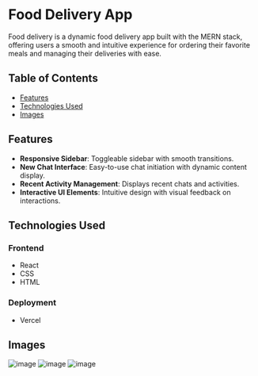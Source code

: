# Food Delivery App

<!-- [Live Demo](https://gemini-clone-eight-rosy.vercel.app/) -->

Food delivery is a dynamic food delivery app built with the MERN stack, offering users a smooth and intuitive experience for ordering their favorite meals and managing their deliveries with ease.

## Table of Contents

- [Features](#features)
- [Technologies Used](#technologies-used)
- [Images](#images)

## Features

- **Responsive Sidebar**: Toggleable sidebar with smooth transitions.
- **New Chat Interface**: Easy-to-use chat initiation with dynamic content display.
- **Recent Activity Management**: Displays recent chats and activities.
- **Interactive UI Elements**: Intuitive design with visual feedback on interactions.

## Technologies Used

### Frontend

- React
- CSS
- HTML

### Deployment

- Vercel

## Images

![image](https://github.com/user-attachments/assets/7ed215f0-54fd-47f7-b576-40a434683501)
![image](https://github.com/user-attachments/assets/cfbc7a92-da57-403a-9d69-d128f5f8cd04)
![image](https://github.com/user-attachments/assets/b6d0dfae-b451-455f-bbd4-7e3301dd213a)



